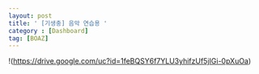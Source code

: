 ```yaml
---
layout: post
title: ' [기생충] 음악 연습용 '
category : [Dashboard]
tag: [BOAZ]
---
```


!(https://drive.google.com/uc?id=1feBQSY6f7YLU3yhifzUf5jIGi-0pXuOa)

>
